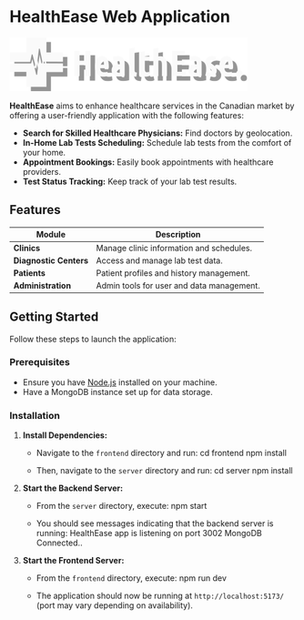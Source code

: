 # HealthEase Web Application

![HealthEase Logo](frontend/src/assets/images/logo.png)

**HealthEase** aims to enhance healthcare services in the Canadian market by offering a user-friendly application with the following features:

- **Search for Skilled Healthcare Physicians:** Find doctors by geolocation.
- **In-Home Lab Tests Scheduling:** Schedule lab tests from the comfort of your home.
- **Appointment Bookings:** Easily book appointments with healthcare providers.
- **Test Status Tracking:** Keep track of your lab test results.

## Features

| Module               | Description                              |
|---------------------|------------------------------------------|
| **Clinics**         | Manage clinic information and schedules.|
| **Diagnostic Centers** | Access and manage lab test data.      |
| **Patients**        | Patient profiles and history management.|
| **Administration**  | Admin tools for user and data management.|

## Getting Started

Follow these steps to launch the application:

### Prerequisites

- Ensure you have [Node.js](https://nodejs.org/) installed on your machine.
- Have a MongoDB instance set up for data storage.

### Installation

1. **Install Dependencies:**
   - Navigate to the `frontend` directory and run:
        cd frontend
        npm install
     
   - Then, navigate to the `server` directory and run:
        cd server
        npm install

2. **Start the Backend Server:**
   - From the `server` directory, execute:
        npm start
     
   - You should see messages indicating that the backend server is running:
        HealthEase app is listening on port 3002
        MongoDB Connected..

3. **Start the Frontend Server:**
   - From the `frontend` directory, execute:
        npm run dev
     
   - The application should now be running at `http://localhost:5173/` (port may vary depending on availability).
